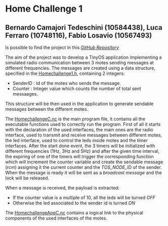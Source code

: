 # **Home Challenge 1**
##  **Bernardo Camajori Tedeschini (10584438), Luca Ferraro (10748116), Fabio Losavio (10567493)**

Is possible to find the project in this [*GitHub Repository*](https://github.com/LucaFerraro/IoT-HomeChallenge1)

The aim of the project was to develop a TinyOS application implementing a simulated radio communication between 3 motes sending messages at different frequencies.
The messages are created using a data structure, specified in the [Homechallenge1.h](https://github.com/LucaFerraro/IoT-HomeChallenge1/blob/master/1/Homechallenge1.h), containing 2 integers:  
* SenderID : Id of the motes who sends the message.
* Counter : Integer value which counts the number of total sent messaages.  

This structure will be then used in the application to generate sendable messages between the different motes.

The [HomechallengeC.nc](https://github.com/LucaFerraro/IoT-HomeChallenge1/blob/master/1/Homechallenge1C.nc) is the main program file, it contains all the executable functions used to correctly run the program. First of all it starts with the declaration of the used interfaces, the main ones are the radio interface, used to transmit and receive messages between different motes, the led interface, used to control the leds inside motes and the timer interfaces.
After the start done event, the 3 timers will be initialized with different frequencies (1Hz, 3Hz and 5Hz) and after the given time interval, the expiring of one of the timers will trigger the corresponding function which will increment the counter variable and create the sendable message (*rcm*) assigning it the current counter and the *TOS_NODE_ID* of the sender. When the message is ready it will be sent as a *broadcast message* and the lock will be released.  

When a message is received, the payload is extracted:

* If the counter value is a multiple of 10, all the leds will be turned *OFF*
* Otherwise the led associated to the sender id is turned *ON*

The [HomechallengeAppC.nc](https://github.com/LucaFerraro/IoT-HomeChallenge1/blob/master/1/Homechallenge1AppC.nc) contains a logical link to the physical components of the used interfaces of the motes.